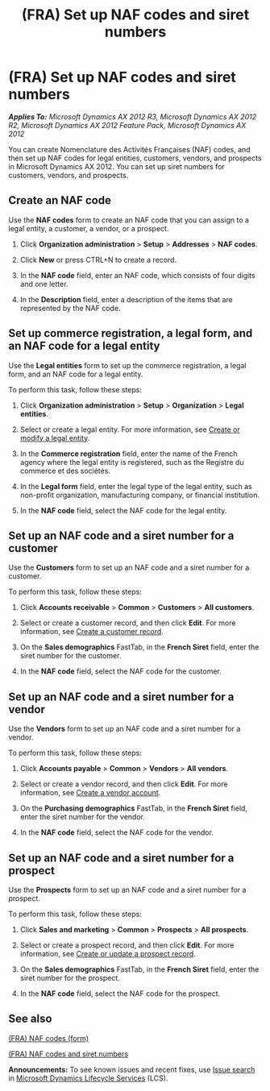 ﻿---
title: (FRA) Set up NAF codes and siret numbers
TOCTitle: (FRA) Set up NAF codes and siret numbers
ms:assetid: 55e1d802-7493-4024-99a4-33a5549f982a
ms:mtpsurl: https://technet.microsoft.com/en-us/library/Hh208962(v=AX.60)
ms:contentKeyID: 36057318
ms.date: 04/18/2014
mtps_version: v=AX.60
f1_keywords:
- France
- NAF
---

# (FRA) Set up NAF codes and siret numbers 


_**Applies To:** Microsoft Dynamics AX 2012 R3, Microsoft Dynamics AX 2012 R2, Microsoft Dynamics AX 2012 Feature Pack, Microsoft Dynamics AX 2012_

You can create Nomenclature des Activités Françaises (NAF) codes, and then set up NAF codes for legal entities, customers, vendors, and prospects in Microsoft Dynamics AX 2012. You can set up siret numbers for customers, vendors, and prospects.

## Create an NAF code

Use the **NAF codes** form to create an NAF code that you can assign to a legal entity, a customer, a vendor, or a prospect.

1.  Click **Organization administration** \> **Setup** \> **Addresses** \> **NAF codes**.

2.  Click **New** or press CTRL+N to create a record.

3.  In the **NAF code** field, enter an NAF code, which consists of four digits and one letter.

4.  In the **Description** field, enter a description of the items that are represented by the NAF code.

## Set up commerce registration, a legal form, and an NAF code for a legal entity

Use the **Legal entities** form to set up the commerce registration, a legal form, and an NAF code for a legal entity.

To perform this task, follow these steps:

1.  Click **Organization administration** \> **Setup** \> **Organization** \> **Legal entities**.

2.  Select or create a legal entity. For more information, see [Create or modify a legal entity](create-or-modify-a-legal-entity.md).

3.  In the **Commerce registration** field, enter the name of the French agency where the legal entity is registered, such as the Registre du commerce et des sociétés.

4.  In the **Legal form** field, enter the legal type of the legal entity, such as non-profit organization, manufacturing company, or financial institution.

5.  In the **NAF code** field, select the NAF code for the legal entity.

## Set up an NAF code and a siret number for a customer

Use the **Customers** form to set up an NAF code and a siret number for a customer.

To perform this task, follow these steps:

1.  Click **Accounts receivable** \> **Common** \> **Customers** \> **All customers**.

2.  Select or create a customer record, and then click **Edit**. For more information, see [Create a customer record](create-a-customer-record.md).

3.  On the **Sales demographics** FastTab, in the **French Siret** field, enter the siret number for the customer.

4.  In the **NAF code** field, select the NAF code for the customer.

## Set up an NAF code and a siret number for a vendor

Use the **Vendors** form to set up an NAF code and a siret number for a vendor.

To perform this task, follow these steps:

1.  Click **Accounts payable** \> **Common** \> **Vendors** \> **All vendors**.

2.  Select or create a vendor record, and then click **Edit**. For more information, see [Create a vendor account](create-a-vendor-account.md).

3.  On the **Purchasing demographics** FastTab, in the **French Siret** field, enter the siret number for the vendor.

4.  In the **NAF code** field, select the NAF code for the vendor.

## Set up an NAF code and a siret number for a prospect

Use the **Prospects** form to set up an NAF code and a siret number for a prospect.

To perform this task, follow these steps:

1.  Click **Sales and marketing** \> **Common** \> **Prospects** \> **All prospects**.

2.  Select or create a prospect record, and then click **Edit**. For more information, see [Create or update a prospect record](create-or-update-a-prospect-record.md).

3.  On the **Sales demographics** FastTab, in the **French Siret** field, enter the siret number for the prospect.

4.  In the **NAF code** field, select the NAF code for the prospect.

## See also

[(FRA) NAF codes (form)](https://technet.microsoft.com/en-us/library/hh227617\(v=ax.60\))

[(FRA) NAF codes and siret numbers](fra-naf-codes-and-siret-numbers.md)

  
**Announcements:** To see known issues and recent fixes, use [Issue search](http://go.microsoft.com/fwlink/?linkid=389258) in [Microsoft Dynamics Lifecycle Services](http://go.microsoft.com/fwlink/?linkid=306505) (LCS).

